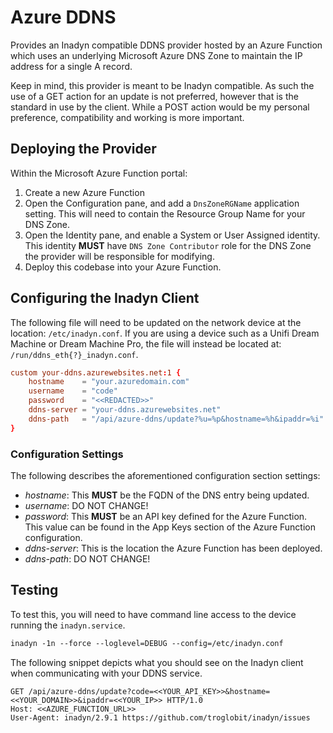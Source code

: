 # Azure DDNS
Provides an Inadyn compatible DDNS provider hosted by an Azure Function which uses an underlying Microsoft Azure DNS Zone to maintain the IP address for a single A record.

Keep in mind, this provider is meant to be Inadyn compatible. As such the use of a GET action for an update is not preferred, however that is the standard in use by the client. While a POST action would be my personal preference, compatibility and working is more important.

## Deploying the Provider
Within the Microsoft Azure Function portal:
1. Create a new Azure Function
2. Open the Configuration pane, and add a `DnsZoneRGName` application setting. This will need to contain the Resource Group Name for your DNS Zone.
3. Open the Identity pane, and enable a System or User Assigned identity. This identity __MUST__ have `DNS Zone Contributor` role for the DNS Zone the provider will be responsible for modifying.
4. Deploy this codebase into your Azure Function.

## Configuring the Inadyn Client
The following file will need to be updated on the network device at the location: `/etc/inadyn.conf`. If you are using a device such as a Unifi Dream Machine or Dream Machine Pro, the file will instead be located at: `/run/ddns_eth{?}_inadyn.conf`.

```conf
custom your-ddns.azurewebsites.net:1 {
    hostname    = "your.azuredomain.com"
    username    = "code"
    password    = "<<REDACTED>>"
    ddns-server = "your-ddns.azurewebsites.net"
    ddns-path   = "/api/azure-ddns/update?%u=%p&hostname=%h&ipaddr=%i"
}
```

### Configuration Settings
The following describes the aforementioned configuration section settings:

- _hostname_: This __MUST__ be the FQDN of the DNS entry being updated.
- _username_: DO NOT CHANGE!
- _password_: This __MUST__ be an API key defined for the Azure Function. This value can be found in the App Keys section of the Azure Function configuration.
- _ddns-server_: This is the location the Azure Function has been deployed.
- _ddns-path_: DO NOT CHANGE!

## Testing
To test this, you will need to have command line access to the device running the `inadyn.service`.
```txt
inadyn -1n --force --loglevel=DEBUG --config=/etc/inadyn.conf
```

The following snippet depicts what you should see on the Inadyn client when communicating with your DDNS service.
```
GET /api/azure-ddns/update?code=<<YOUR_API_KEY>>&hostname=<<YOUR_DOMAIN>>&ipaddr=<<YOUR_IP>> HTTP/1.0
Host: <<AZURE_FUNCTION_URL>>
User-Agent: inadyn/2.9.1 https://github.com/troglobit/inadyn/issues
```
